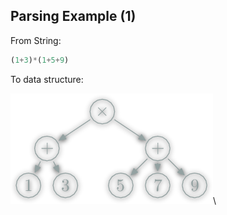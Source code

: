 ## Parsing Example (1)

From String:

``` haskell
(1+3)*(1+5+9)
```

To data structure:

![AST](parsec/img/mp/AST.png)\
